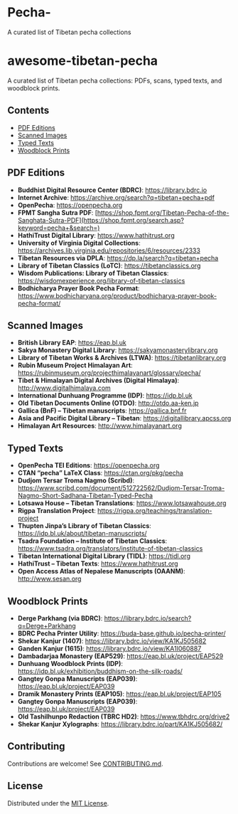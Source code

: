 # Pecha-
A curated list of Tibetan pecha collections
# awesome-tibetan-pecha

A curated list of Tibetan pecha collections: PDFs, scans, typed texts, and woodblock prints.

## Contents
- [PDF Editions](#pdf-editions)
- [Scanned Images](#scanned-images)
- [Typed Texts](#typed-texts)
- [Woodblock Prints](#woodblock-prints)

## PDF Editions
- **Buddhist Digital Resource Center (BDRC)**: https://library.bdrc.io  
- **Internet Archive**: https://archive.org/search?q=tibetan+pecha+pdf
- **OpenPecha**: https://openpecha.org
- **FPMT Sangha Sutra PDF**: [https://shop.fpmt.org/Tibetan-Pecha-of-the-Sanghata-Sutra-PDF](https://shop.fpmt.org/search.asp?keyword=pecha+&search=)
- **HathiTrust Digital Library**: https://www.hathitrust.org
- **University of Virginia Digital Collections**: https://archives.lib.virginia.edu/repositories/6/resources/2333
- **Tibetan Resources via DPLA**: https://dp.la/search?q=tibetan+pecha
- **Library of Tibetan Classics (LoTC)**: https://tibetanclassics.org
- **Wisdom Publications: Library of Tibetan Classics**: https://wisdomexperience.org/library-of-tibetan-classics
- **Bodhicharya Prayer Book Pecha Format**: https://www.bodhicharyana.org/product/bodhicharya-prayer-book-pecha-format/

## Scanned Images
- **British Library EAP**: https://eap.bl.uk
- **Sakya Monastery Digital Library**: https://sakyamonasterylibrary.org
- **Library of Tibetan Works & Archives (LTWA)**: https://tibetanlibrary.org
- **Rubin Museum Project Himalayan Art**: https://rubinmuseum.org/projecthimalayanart/glossary/pecha/
- **Tibet & Himalayan Digital Archives (Digital Himalaya)**: http://www.digitalhimalaya.com
- **International Dunhuang Programme (IDP)**: https://idp.bl.uk
- **Old Tibetan Documents Online (OTDO)**: http://otdo.aa-ken.jp
- **Gallica (BnF) – Tibetan manuscripts**: https://gallica.bnf.fr
- **Asia and Pacific Digital Library – Tibetan**: https://digitallibrary.apcss.org
- **Himalayan Art Resources**: http://www.himalayanart.org

## Typed Texts
- **OpenPecha TEI Editions**: https://openpecha.org
- **CTAN “pecha” LaTeX Class**: https://ctan.org/pkg/pecha
- **Dudjom Tersar Troma Nagmo (Scribd)**: https://www.scribd.com/document/512722562/Dudjom-Tersar-Troma-Nagmo-Short-Sadhana-Tibetan-Typed-Pecha
- **Lotsawa House – Tibetan Translations**: https://www.lotsawahouse.org
- **Rigpa Translation Project**: https://rigpa.org/teachings/translation-project
- **Thupten Jinpa’s Library of Tibetan Classics**: https://idp.bl.uk/about/tibetan-manuscripts/
- **Tsadra Foundation – Institute of Tibetan Classics**: https://www.tsadra.org/translators/institute-of-tibetan-classics
- **Tibetan International Digital Library (TIDL)**: https://tidl.org
- **HathiTrust – Tibetan Texts**: https://www.hathitrust.org
- **Open Access Atlas of Nepalese Manuscripts (OAANM)**: http://www.sesan.org

## Woodblock Prints
- **Derge Parkhang (via BDRC)**: https://library.bdrc.io/search?q=Derge+Parkhang
- **BDRC Pecha Printer Utility**: https://buda-base.github.io/pecha-printer/
- **Shekar Kanjur (1407)**: https://library.bdrc.io/view/KA1KJ505682
- **Ganden Kanjur (1615)**: https://library.bdrc.io/view/KA1I060887
- **Dambadarjaa Monastery (EAP529)**: https://eap.bl.uk/project/EAP529
- **Dunhuang Woodblock Prints (IDP)**: https://idp.bl.uk/exhibition/buddhism-on-the-silk-roads/
- **Gangtey Gonpa Manuscripts (EAP039)**: https://eap.bl.uk/project/EAP039
- **Dramik Monastery Prints (EAP105)**: https://eap.bl.uk/project/EAP105
- **Gangtey Gonpa Manuscripts (EAP039)**: https://eap.bl.uk/project/EAP039
- **Old Tashilhunpo Redaction (TBRC HD2)**: https://www.tbhdrc.org/drive2
- **Shekar Kanjur Xylographs**: https://library.bdrc.io/part/KA1KJ505682/

## Contributing
Contributions are welcome! See [CONTRIBUTING.md](CONTRIBUTING.md).

## License
Distributed under the [MIT License](LICENSE).

